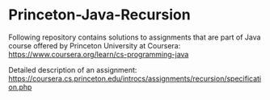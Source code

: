 # Princeton-Java-Recursion

Following repository contains solutions to assignments that are part of Java course offered by Princeton University at Coursera: https://www.coursera.org/learn/cs-programming-java

Detailed description of an assignment: https://coursera.cs.princeton.edu/introcs/assignments/recursion/specification.php

